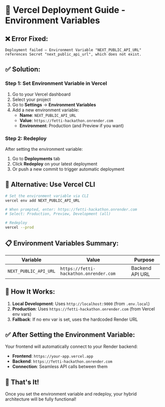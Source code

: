 # 🚀 Vercel Deployment Guide - Environment Variables

## ❌ **Error Fixed:**
```
Deployment failed — Environment Variable "NEXT_PUBLIC_API_URL" references Secret "next_public_api_url", which does not exist.
```

## ✅ **Solution:**

### **Step 1: Set Environment Variable in Vercel**

1. Go to your Vercel dashboard
2. Select your project
3. Go to **Settings** → **Environment Variables**
4. Add a new environment variable:
   - **Name**: `NEXT_PUBLIC_API_URL`
   - **Value**: `https://fetti-hackathon.onrender.com`
   - **Environment**: Production (and Preview if you want)

### **Step 2: Redeploy**

After setting the environment variable:
1. Go to **Deployments** tab
2. Click **Redeploy** on your latest deployment
3. Or push a new commit to trigger automatic deployment

## 🔧 **Alternative: Use Vercel CLI**

```bash
# Set the environment variable via CLI
vercel env add NEXT_PUBLIC_API_URL

# When prompted, enter: https://fetti-hackathon.onrender.com
# Select: Production, Preview, Development (all)

# Redeploy
vercel --prod
```

## 📋 **Environment Variables Summary:**

| Variable | Value | Purpose |
|----------|-------|---------|
| `NEXT_PUBLIC_API_URL` | `https://fetti-hackathon.onrender.com` | Backend API URL |

## 🎯 **How It Works:**

1. **Local Development**: Uses `http://localhost:9000` (from `.env.local`)
2. **Production**: Uses `https://fetti-hackathon.onrender.com` (from Vercel env vars)
3. **Fallback**: If no env var is set, uses the hardcoded Render URL

## ✅ **After Setting the Environment Variable:**

Your frontend will automatically connect to your Render backend:
- **Frontend**: `https://your-app.vercel.app`
- **Backend**: `https://fetti-hackathon.onrender.com`
- **Connection**: Seamless API calls between them

## 🎉 **That's It!**

Once you set the environment variable and redeploy, your hybrid architecture will be fully functional!
